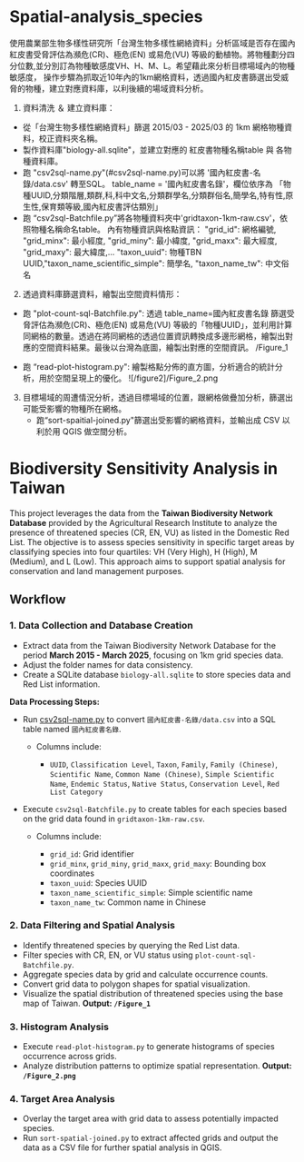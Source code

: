 # Spatial-analysis_species

使用農業部生物多樣性研究所「台灣生物多樣性網絡資料」分析區域是否存在國內紅皮書受脅評估為瀕危(CR)、極危(EN) 或易危(VU) 等級的動植物。將物種劃分四分位數,並分別訂為物種敏感度VH、H、M、L。希望藉此來分析目標場域內的物種敏感度，
操作步驟為抓取近10年內的1km網格資料，透過國內紅皮書篩選出受威脅的物種，建立對應資料庫，以利後續的場域資料分析。

1. 資料清洗 ＆ 建立資料庫：
- 從「台灣生物多樣性網絡資料」篩選 2015/03 - 2025/03 的 1km 網格物種資料，校正資料夾名稱。
- 製作資料庫"biology-all.sqlite"，並建立對應的 紅皮書物種名稱table 與 各物種資料庫。
- 跑 "csv2sql-name.py"(#csv2sql-name.py)可以將 '國內紅皮書-名錄/data.csv' 轉至SQL。
  table_name = '國內紅皮書名錄'，欄位依序為 「物種UUID,分類階層,類群,科,科中文名,分類群學名,分類群俗名,簡學名,特有性,原生性,保育類等級,國內紅皮書評估類別」
- 跑 “csv2sql-Batchfile.py”將各物種資料夾中'gridtaxon-1km-raw.csv'，依照物種名稱命名table。
  內有物種資訊與格點資訊：
            "grid_id": 網格編號, "grid_minx": 最小經度, "grid_miny": 最小緯度, "grid_maxx": 最大經度, "grid_maxy": 最大緯度,...
            "taxon_uuid": 物種TBN UUID,"taxon_name_scientific_simple": 簡學名, "taxon_name_tw": 中文俗名
  
2. 透過資料庫篩選資料，繪製出空間資料情形：
- 跑 "plot-count-sql-Batchfile.py": 透過 table_name=國內紅皮書名錄 篩選受脅評估為瀕危(CR)、極危(EN) 或易危(VU) 等級的「物種UUID」，並利用計算同網格的數量。透過在將同網格的透過位置資訊轉換成多邊形網格，繪製出對應的空間資料結果。最後以台灣為底圖，繪製出對應的空間資訊。
/Figure_1

- 跑 “read-plot-histogram.py": 繪製格點分佈的直方圖，分析適合的統計分析，用於空間呈現上的優化。
  ![/figure2]/Figure_2.png

3. 目標場域的周遭情況分析，透過目標場域的位置，跟網格做疊加分析，篩選出可能受影響的物種所在網格。
   - 跑“sort-spaitial-joined.py"篩選出受影響的網格資料，並輸出成 CSV 以利於用 QGIS 做空間分析。


# Biodiversity Sensitivity Analysis in Taiwan

This project leverages the data from the **Taiwan Biodiversity Network Database** provided by the Agricultural Research Institute to analyze the presence of threatened species (CR, EN, VU) as listed in the Domestic Red List. The objective is to assess species sensitivity in specific target areas by classifying species into four quartiles: VH (Very High), H (High), M (Medium), and L (Low). This approach aims to support spatial analysis for conservation and land management purposes.

## Workflow

### 1. Data Collection and Database Creation

* Extract data from the Taiwan Biodiversity Network Database for the period **March 2015 - March 2025**, focusing on 1km grid species data.
* Adjust the folder names for data consistency.
* Create a SQLite database `biology-all.sqlite` to store species data and Red List information.

**Data Processing Steps:**

* Run [csv2sql-name.py](/csv2sql-name.py) to convert `國內紅皮書-名錄/data.csv` into a SQL table named `國內紅皮書名錄`.

  * Columns include:

    * `UUID`, `Classification Level`, `Taxon`, `Family`, `Family (Chinese)`, `Scientific Name`, `Common Name (Chinese)`, `Simple Scientific Name`, `Endemic Status`, `Native Status`, `Conservation Level`, `Red List Category`

* Execute `csv2sql-Batchfile.py` to create tables for each species based on the grid data found in `gridtaxon-1km-raw.csv`.

  * Columns include:

    * `grid_id`: Grid identifier
    * `grid_minx`, `grid_miny`, `grid_maxx`, `grid_maxy`: Bounding box coordinates
    * `taxon_uuid`: Species UUID
    * `taxon_name_scientific_simple`: Simple scientific name
    * `taxon_name_tw`: Common name in Chinese

### 2. Data Filtering and Spatial Analysis

* Identify threatened species by querying the Red List data.
* Filter species with CR, EN, or VU status using `plot-count-sql-Batchfile.py`.
* Aggregate species data by grid and calculate occurrence counts.
* Convert grid data to polygon shapes for spatial visualization.
* Visualize the spatial distribution of threatened species using the base map of Taiwan. **Output: `/Figure_1`**

### 3. Histogram Analysis

* Execute `read-plot-histogram.py` to generate histograms of species occurrence across grids.
* Analyze distribution patterns to optimize spatial representation. **Output: `/Figure_2.png`**

### 4. Target Area Analysis

* Overlay the target area with grid data to assess potentially impacted species.
* Run `sort-spatial-joined.py` to extract affected grids and output the data as a CSV file for further spatial analysis in QGIS.
